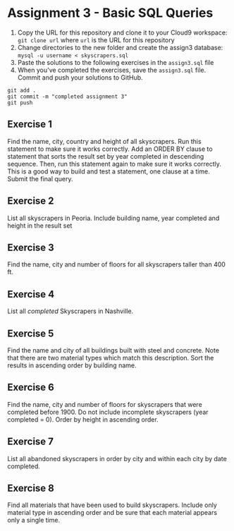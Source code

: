 # Assignment 3 - Basic SQL Queries

1. Copy the URL for this repository and clone it to your Cloud9 workspace: `git clone url`  where `url` is the URL for this repository
2. Change directories to the new folder and create the assign3 database: `mysql -u username < skyscrapers.sql`
3. Paste the solutions to the following exercises in the `assign3.sql` file
4.  When you've completed the exercises, save the `assign3.sql` file.  Commit and push your solutions to GitHub.
```
git add .
git commit -m "completed assignment 3"
git push
```

## Exercise 1
Find the name, city, country and height of all skyscrapers. Run this statement to make sure it works correctly.  Add an ORDER BY clause to statement that sorts the result set by year completed in descending sequence. Then, run this statement again to make sure it works correctly. This is a good way to build and test a statement, one clause at a time.  Submit the final query.

## Exercise 2
List all skyscrapers in Peoria.  Include building name, year completed and height in the result set

## Exercise 3
Find the name,  city and number of floors for all skyscrapers taller than  400 ft.

## Exercise 4
List all *completed* Skyscrapers in Nashville.

## Exercise 5
Find the name and city of all buildings built with steel and concrete.  Note that there are two material types which match this description.  Sort the results in ascending order by building name.

## Exercise 6
Find the name, city and number of floors for skyscrapers that were completed before 1900. Do not include incomplete skyscrapers (year completed = 0).  Order by height in ascending order.

## Exercise 7
List all abandoned skyscrapers in order by city and within each city by date completed.

## Exercise 8
Find all materials that have been used to build skyscrapers. Include only material type in ascending order and be sure that each material appears only a single time.
